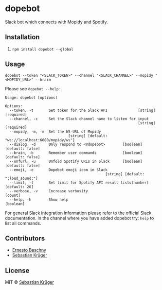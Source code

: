 # dopebot

Slack bot which connects with Mopidy and Spotify.

## Installation

1. `npm install dopebot --global`

## Usage

`dopebot --token "<SLACK_TOKEN>" --channel "<SLACK_CHANNEL>" --mopidy "<MOPIDY_URL>" --brain`

Please see `dopebot --help`:

```
Usage: dopebot [options]

Options:
  --token, -t       Set token for the Slack API              [string] [required]
  --channel, -c     Set the Slack channel name to listen for input
                                                             [string] [required]
  --mopidy, -m, -m  Set the WS-URL of Mopidy
                             [string] [default: "ws://localhost:6680/mopidy/ws"]
  --dialog, -d      Only respond to <@dopebot>        [boolean] [default: false]
  --brain, -b       Remember user commands            [boolean] [default: false]
  --unfurl, -u      Unfold Spotify URIs in Slack      [boolean] [default: false]
  --emoji, -e       Dopebot emoji icon in Slack
                                              [string] [default: ":loud_sound:"]
  --limit, -l       Set limit for Spotify API result lists[number] [default: 20]
  --verbose, -v     Increase verbosity                                   [count]
  --help, -h        Show help                                          [boolean]
```

For general Slack integration information please refer to the official Slack documentation.
In the channel where you have added dopebot try: `help` to list all commands.

## Contributors

- [Ernesto Baschny](http://cron.eu)
- [Sebastian Krüger](http://theblackestbox.net)

## License

MIT © [Sebastian Krüger](http://theblackestbox.net)
